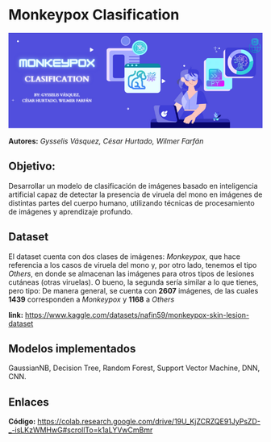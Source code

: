 # Monkeypox Clasification
![Banner Monkeypox Clasification](https://github.com/Churtado26/Monkeypox_Clasification/blob/main/Banner%20IA.png)

**Autores:** *Gysselis Vásquez, César Hurtado, Wilmer Farfán*

## Objetivo:
Desarrollar un modelo de clasificación de imágenes basado en inteligencia artificial capaz de detectar la presencia de viruela del mono en imágenes de distintas partes del cuerpo humano, utilizando técnicas de procesamiento de imágenes y aprendizaje profundo.

## Dataset
El dataset cuenta con dos clases de imágenes: *Monkeypox*, que hace referencia a los casos de viruela del mono y, por otro lado, tenemos el tipo *Others*, en donde se almacenan las imágenes para otros tipos de lesiones cutáneas (otras viruelas).
O bueno, la segunda sería similar a lo que tienes, pero tipo:
De manera general, se cuenta con **2607** imágenes, de las cuales **1439** corresponden a *Monkeypox* y **1168** a *Others*

**link:** https://www.kaggle.com/datasets/nafin59/monkeypox-skin-lesion-dataset

## Modelos implementados
GaussianNB, Decision Tree, Random Forest, Support Vector Machine, DNN, CNN.

## Enlaces
**Código:** https://colab.research.google.com/drive/19U_KjZCRZQE91JyPsZD-_-isLKzWMHwG#scrollTo=k1aLYVwCmBmr
